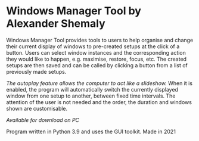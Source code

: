 # Windows Manager Tool by Alexander Shemaly

Windows Manager Tool provides tools to users to help organise and change their current display of windows to pre-created setups at the click of a button.
Users can select window instances and the corresponding action they would like to happen, e.g. maximise, restore, focus, etc.
The created setups are then saved and can be called by clicking a button from a list of previously made setups.<br>

_The autoplay feature allows the computer to act like a slideshow._
When it is enabled, the program will automatically switch the currently displayed window from one setup to another, between fixed time intervals.
The attention of the user is not needed and the order, the duration and windows shown are customisable.

_Available for download on PC_

Program written in Python 3.9 and uses the GUI toolkit. Made in 2021
